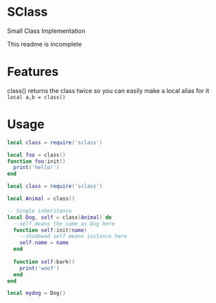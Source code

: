 # SClass
Small Class Implementation

This readme is incomplete

# Features
class() returns the class twice so you can easily make a local alias for it ```local a,b = class()```

# Usage

```lua
local class = require('sclass')

local foo = class()
function foo:init()
  print('hello!')
end

```
```lua
local class = require('sclass')

local Animal = class()

-- Single inheritance
local Dog, self = class(Animal) do
  --self means the same as Dog here
  function self:init(name)
    --shadowed self means instance here
    self.name = name
  end
  
  function self:bark()
    print('woof')
  end
end

local mydog = Dog()
```
